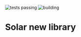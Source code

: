![tests passing](https://github.com/Graphmasters/react-nesting-menu/actions/workflows/test.yml/badge.svg?branch=main)
![building](https://github.com/Graphmasters/react-nesting-menu/actions/workflows/build.yml/badge.svg?branch=main)

# Solar new library
